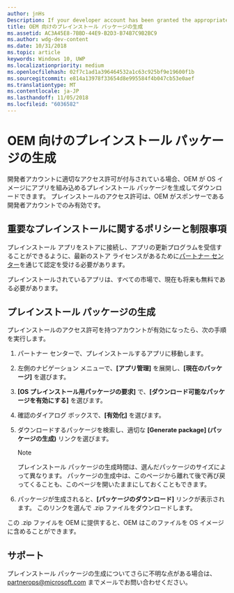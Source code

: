```yaml
---
author: jnHs
Description: If your developer account has been granted the appropriate permissions, you can generate and download preinstall packages so that an OEM can include your app in their OS image.
title: OEM 向けのプレインストール パッケージの生成
ms.assetid: AC3A45E8-7BBD-44E9-B2D3-B74B7C9B2BC9
ms.author: wdg-dev-content
ms.date: 10/31/2018
ms.topic: article
keywords: Windows 10, UWP
ms.localizationpriority: medium
ms.openlocfilehash: 02f7c1ad1a396464532a1c63c925bf9e19600f1b
ms.sourcegitcommit: e814a13978f33654d8e995584f4b047cb53e0aef
ms.translationtype: MT
ms.contentlocale: ja-JP
ms.lasthandoff: 11/05/2018
ms.locfileid: "6036582"
---
```

# <a name="generate-preinstall-packages-for-oems"></a>OEM 向けのプレインストール パッケージの生成

開発者アカウントに適切なアクセス許可が付与されている場合、OEM が OS イメージにアプリを組み込めるプレインストール パッケージを生成してダウンロードできます。 プレインストールのアクセス許可は、OEM がスポンサーである開発者アカウントでのみ有効です。


## <a name="important-preinstall-policy--limitations"></a>重要なプレインストールに関するポリシーと制限事項

プレインストール アプリをストアに接続し、アプリの更新プログラムを受信することができるように、最新のストア ライセンスがあるために[パートナー センター](https://partner.microsoft.com/dashboard)を通じて認定を受ける必要があります。

プレインストールされているアプリは、すべての市場で、現在も将来も無料である必要があります。


## <a name="generating-preinstall-packages"></a>プレインストール パッケージの生成

プレインストールのアクセス許可を持つアカウントが有効になったら、次の手順を実行します。

1.  パートナー センターで、プレインストールするアプリに移動します。
2.  左側のナビゲーション メニューで、**[アプリ管理]** を展開し、**[現在のパッケージ]** を選びます。
3.  **[OS プレインストール用パッケージの要求]** で、**[ダウンロード可能なパッケージを有効にする]** を選びます。
4.  確認のダイアログ ボックスで、**[有効化]** を選びます。
5.  ダウンロードするパッケージを検索し、適切な **[Generate package] (パッケージの生成)** リンクを選びます。

    > [!NOTE]
    > プレインストール パッケージの生成時間は、選んだパッケージのサイズによって異なります。 パッケージの生成中は、このページから離れて後で再び戻ってくることも、このページを開いたままにしておくこともできます。

6.  パッケージが生成されると、**[パッケージのダウンロード]** リンクが表示されます。 このリンクを選んで .zip ファイルをダウンロードします。

この .zip ファイルを OEM に提供すると、OEM はこのファイルを OS イメージに含めることができます。


## <a name="support"></a>サポート

プレインストール パッケージの生成についてさらに不明な点がある場合は、<partnerops@microsoft.com> までメールでお問い合わせください。

 

 




